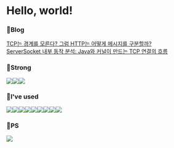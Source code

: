 <h1>Hello, world!</h1>
<p>
    <h3>🧠Blog</h3>
    <a href="https://velog.io/@junsk50/TCP%EB%8A%94-%EA%B2%BD%EA%B3%84%EB%A5%BC-%EB%AA%A8%EB%A5%B8%EB%8B%A4-%EA%B7%B8%EB%9F%BC-HTTP%EB%8A%94-%EC%96%B4%EB%96%BB%EA%B2%8C-%EB%A9%94%EC%8B%9C%EC%A7%80%EB%A5%BC-%EA%B5%AC%EB%B6%84%ED%95%A0%EA%B9%8C">TCP는 경계를 모른다? 그럼 HTTP는 어떻게 메시지를 구분할까?</a>
    <br/>
    <a href="https://velog.io/@junsk50/TCP-3-Way-Handshake-%EC%9D%B4%ED%9B%84-Java%EC%97%90%EC%84%9C-%EC%97%B0%EA%B2%B0%EC%9D%B4-%EC%B2%98%EB%A6%AC%EB%90%98%EB%8A%94-%EA%B3%BC%EC%A0%95">ServerSocket 내부 동작 분석: Java와 커널이 만드는 TCP 연결의 흐름</a>
</p>
<p>
    <h3>💪Strong</h3>
    <div style="display:flex; flex-direction:row;">
  <img src="https://img.shields.io/badge/MySQL-4479A1?style=for-the-badge&logo=mysql&logoColor=white">
  <img src="https://img.shields.io/badge/java-%23ED8B00.svg?style=for-the-badge&logo=openjdk&logoColor=white">
    <img src="https://img.shields.io/badge/springboot-6DB33F?style=for-the-badge&logo=springboot&logoColor=white"> 
</div>
</p>

<p>
    <h3>🦾I've used</h3>
    <div style="display:flex; flex-direction:row;">
    <img src="https://img.shields.io/badge/Linux-FCC624?style=for-the-badge&logo=linux&logoColor=white">
    <img src="https://img.shields.io/badge/Docker-2496ED?style=for-the-badge&logo=docker&logoColor=white">
    <img src="https://img.shields.io/badge/Javascript-F7DF1E?style=for-the-badge&logo=javascript&logoColor=white">
    <img src="https://img.shields.io/badge/NGINX-009639?style=for-the-badge&logo=nginx&logoColor=white">
    <img src="https://img.shields.io/badge/jenkins-%232C5263.svg?style=for-the-badge&logo=jenkins&logoColor=white">
    <br/>
    <img src="https://img.shields.io/badge/spring-%236DB33F.svg?style=for-the-badge&logo=spring&logoColor=white">
    <img src="https://img.shields.io/badge/redis-%23DD0031.svg?style=for-the-badge&logo=redis&logoColor=white">
    <img src="https://img.shields.io/badge/postgres-%23316192.svg?style=for-the-badge&logo=postgresql&logoColor=white">
    <img src="https://img.shields.io/badge/vuejs-%2335495e.svg?style=for-the-badge&logo=vuedotjs&logoColor=%234FC08D">
</div>
</p>
<p>
    <h3>🦵PS</h3>
    <a href="https://solved.ac/junsk50/">
        <img src="http://mazassumnida.wtf/api/v2/generate_badge?boj=junsk50">
    </a>
</p>




